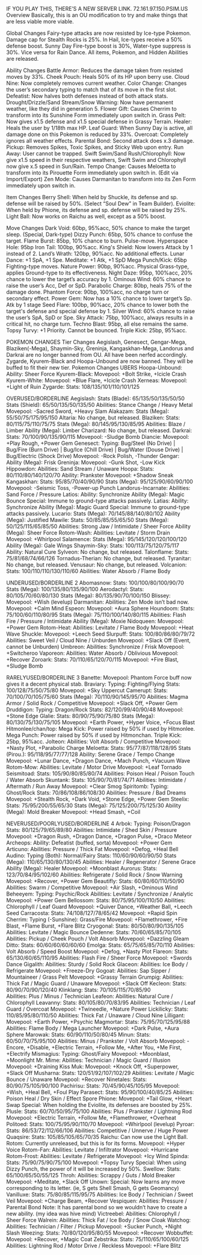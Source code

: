 IF YOU PLAY THIS, THERE’S A NEW SERVER LINK.
72.161.97.150.PSIM.US
Overview
Basically, this is an OU modification to try and make things that are less viable more viable.

Global Changes
Fairy-type attacks are now resisted by Ice-type Pokemon.
Damage cap for Stealth Rocks is 25%.
In Hail, Ice-types receive a 50% defense boost.
Sunny Day Fire-type boost is 30%, Water-type suppress is 30%. Vice versa for Rain Dance.
All items, Pokemon, and Hidden Abilities are released.

Ability Changes
Battle Armor: Reduces the damage taken from resisted moves by 33%.
Cheek Pouch: Heals 50% of its HP upon berry use. 
Cloud Nine: Now completely removes current weather.
Color Change: Changes the user’s secondary typing to match that of its move in the first slot. 
Defeatist: Now halves both defenses instead of both attack stats.
Drought/Drizzle/Sand Stream/Snow Warning: Now have permanent weather, like they did in generation 5. 
Flower Gift: Causes Cherrim to transform into its Sunshine Form immediately upon switch in.
Grass Pelt: Now gives x1.5 defense and x1.5 special defense in Grassy Terrain.
Healer: Heals the user by 1/18th max HP.
Leaf Guard: When Sunny Day is active, all damage done on this Pokemon is reduced by 33%.
Overcoat: Completely ignores all weather effects.
Parental Bond: Second attack does x.3 damage.
Pickup: Removes Spikes, Toxic Spikes, and Sticky Web upon entry.
Run Away: User cannot be trapped.
Swift Swim/Sand Rush/Chlorophyll: Now give x1.5 speed in their respective weathers, Swift Swim and Chlorophyll now give x.5 speed in Sun/Rain.
Tempo Change: Causes Meloetta to transform into its Pirouette Form immediately upon switch in. (Edit via Import/Export)
Zen Mode: Causes Darmanitan to transform into its Zen Form immediately upon switch in. 

Item Changes
Berry Shell: When held by Shuckle, its defense and sp. defense will be raised by 50%. (Select “Soul Dew” in Team Builder).
Eviolite: When held by Phione, its defense and sp. defense will be raised by 25%. 
Light Ball: Now works on Raichu as well, except as a 50% boost.










Move Changes
Dark Void: 60bp, 95%acc, 50% chance to make the target sleep. (Special, Dark-type)
Dizzy Punch: 65bp, 50% chance to confuse the target.
Flame Burst: 85bp, 10% chance to burn. Pulse-move.
Hyperspace Hole: 95bp
Iron Tail: 100bp, 90%acc.
King's Shield: Now lowers Attack by 1 instead of 2.
Land’s Wrath: 120bp, 90%acc. No additional effects.
Lunar Dance: +1 SpA, +1 Spe.
Meditate: +1 Atk, +1 SpD
Mega Punch/Kick: 65bp Fighting-type moves.
Nature Power: 90bp, 90%acc. Physical Grass-type, applies Ground-type to its effectiveness.
Night Daze: 95bp, 100%acc, 20% chance to lower the target’s accuracy by 1.
Ominous Wind: 60% chance to raise the user’s Acc, Def or SpD.
Parabolic Charge: 80bp, heals 75% of the damage done.
Phantom Force: 90bp, 100%acc, no charge turn or secondary effect.
Power Gem: Now has a 10% chance to lower target’s Sp. Atk by 1 stage
Seed Flare: 100bp, 90%acc, 20% chance to lower both the target's defense and special defense by 1.
Silver Wind: 60% chance to raise the user’s SpA, SpD or Spe.
Sky Attack: 75bp, 100%acc, always results in a critical hit, no charge turn.
Techno Blast: 95bp, all else remains the same.
Topsy Turvy: +1 Priority. Cannot be bounced.
Triple Kick: 25bp, 95%acc.



















POKEMON CHANGES
Tier Changes
Aegislash, Genesect, Gengar-Mega, Blaziken(-Mega), Shaymin-Sky, Greninja, Kangaskhan-Mega, Landorus and Darkrai are no longer banned from OU. All have been nerfed accordingly.
Zygarde, Kyurem-Black and Hoopa-Unbound are now banned. They will be buffed to fit their new tier.
Pokemon Changes
UBERS
Hoopa-Unbound:
	Ability: Sheer Force
Kyurem-Black:
	Movepool: +Bolt Strike, +Icicle Crash
Kyurem-White:
	Movepool: +Blue Flare, +Icicle Crash
Xerneas:
	Movepool: +Light of Ruin
Zygarde:
	Stats: 108/135/101/110/101/125

OVERUSED/BORDERLINE
Aegislash:
	Stats (Blade): 65/135/50/135/50/50
	Stats (Shield): 65/50/135/50/135/50
	Abilities: Stance Change / Heavy Metal
	Movepool: -Sacred Sword, +Heavy Slam
Alakazam:
	Stats (Mega): 55/50/75/175/95/150
Altaria:
	No change, but released.
Blaziken:
	Stats: 80/115/75/110/75/75
	Stats (Mega): 80/145/95/130/85/95
	Abilities: Blaze / Limber
	Ability (Mega): Limber
Charizard:
	No change, but released.
Darkrai:
	Stats: 70/100/90/135/90/115
	Movepool: -Sludge Bomb
Diancie:
	Movepool: +Play Rough, +Power Gem
Genesect:
	Typing: Bug/Steel (No Drive) | Bug/Fire (Burn Drive) | Bug/Ice (Chill Drive) | Bug/Water (Douse Drive) | Bug/Electric (Shock Drive)
	Movepool: -Rock Polish, -Thunder
Gengar:
	Ability (Mega): Frisk
Greninja:
	Movepool: -Gunk Shot, -Low Kick
Hippowdon:
	Abilities: Sand Stream / Unaware
Hoopa:
	Stats: 80/110/80/140/120/70
	Ability: Prankster
	Movepool: +Shadow Sneak
Kangaskhan:
	Stats: 95/85/70/40/90/90
	Stats (Mega): 95/125/90/60/90/100
	Movepool: -Seismic Toss, -Power-up Punch
Landorus-Incarnate:
	Abilities: Sand Force / Pressure
Latios:
	Ability: Synchronize
	Ability (Mega): Magic Bounce
	Special: Immune to ground-type attacks passively.
Latias:
	Ability: Synchronize
	Ability (Mega): Magic Guard
	Special: Immune to ground-type attacks passively.
Lucario:
	Stats (Mega): 70/145/88/140/80/102
	Ability (Mega): Justified
Mawile:
	Stats: 50/85/85/55/65/50
	Stats (Mega): 50/125/115/65/85/50
	Abilities: Strong Jaw / Intimidate / Sheer Force
	Ability (Mega): Sheer Force
Rotom-Wash:
	Abilities: Levitate / Storm Drain
	Movepool: +Whirlpool
Salamence:
	Stats (Mega): 95/145/120/120/100/120
	Ability (Mega): Gale Wings
Shaymin-Sky:
	Stats: 100/113/75/120/75/117
	Ability: Natural Cure
Sylveon:
	No change, but released.
Talonflame:
	Stats: 75/81/68/74/66/126
Tornadus-Therian:
	No change, but released.
Tyranitar:
	No change, but released.
Venusaur:
	No change, but released.
Volcanion:
	Stats: 100/110/110/130/110/60
	Abilities: Water Absorb / Flame Body
	
	
	
UNDERUSED/BORDERLINE 2
Abomasnow:
	Stats: 100/100/80/100/90/70
	Stats (Mega): 100/135/80/135/90/100
Aerodactyl:
	Stats: 80/105/70/60/80/130
	Stats (Mega): 80/135/90/70/100/150
Blissey:
	Movepool: +Wish (levelup)
Darmanitan:
	Abilities: Zen Mode isn’t bad now.
	Movepool: +Calm Mind
Espeon:
	Movepool: +Aura Sphere
Houndoom:
	Stats: 75/100/60/110/80/95
	Stats (Mega): 75/110/100/140/80/115
	Abilities: Flash Fire / Pressure / Intimidate
	Ability (Mega): Moxie
Nidoqueen:
	Movepool: +Power Gem
Rotom-Heat:
	Abilities: Levitate / Flame Body
	Movepool: +Heat Wave
Shuckle:
	Movepool: +Leech Seed
Slurpuff:
	Stats: 100/80/86/80/79/72
	Abilities: Sweet Veil / Cloud Nine / Unburden
	Movepool: +Slack Off (Event, cannot be Unburden)
Umbreon:
	Abilities: Synchronize / Frisk
	Movepool: +Switcheroo
Vaporeon:
	Abilities: Water Absorb / Oblivious
	Movepool: +Recover
Zoroark:
	Stats: 70/110/65/120/70/115
	Movepool: +Fire Blast, +Sludge Bomb










RARELYUSED/BORDERLINE 3
Banette:
	Movepool: Phantom Force buff now gives it a decent physical stab.
Braviary:
	Typing: Fighting/Flying
	Stats: 100/128/75/50/75/80
	Movepool: +Sky Uppercut
Camerupt:
	Stats: 70/100/70/105/75/60
	Stats (Mega): 70/110/90/145/95/70
	Abilities: Magma Armor / Solid Rock / Competitive
	Movepool: +Slack Off, +Power Gem
Druddigon:
	Typing: Dragon/Rock
	Stats: 82/120/99/40/90/48
	Movepool: +Stone Edge
Glalie:
	Stats: 80/90/75/90/75/80
	Stats (Mega): 80/130/75/130/75/105
	Movepool: +Earth Power, +Hyper Voice, +Focus Blast
Hitmonlee/chan/top:
	Mega Kick: Power raised by 50% if used by Hitmonlee.
	Mega Punch: Power raised by 50% if used by Hitmonchan.
	Triple Kick: 25bp, 95%acc.
Jolteon:
Abilities: Volt Absorb / Competitive
	Movepool: +Nasty Plot, +Parabolic Charge
Meloetta:
	Stats: 95/77/87/118/128/95
	Stats (Pirou.): 95/118/95/77/77/128
	Ability: Serene Grace / Tempo Change
	Movepool: +Lunar Dance, +Dragon Dance, +Mach Punch, +Vacuum Wave
Rotom-Mow:
	Abilities: Levitate / Motor Drive
	Movepool: +Leaf Tornado
Seismitoad:
	Stats: 105/90/80/85/80/74
	Abilities: Poison Heal / Poison Touch / Water Absorb
Skuntank:
	Stats: 105/90/70/81/74/71
	Abilities: Intimidate / Aftermath / Run Away
	Movepool: +Clear Smog
Spiritomb:
	Typing: Ghost/Rock
	Stats: 70/86/108/86/108/30
	Abilities: Pressure / Bad Dreams
	Movepool: +Stealth Rock, +Dark Void, +Stone Edge, +Power Gem
Steelix:
	Stats: 75/95/200/55/65/30
	Stats (Mega): 75/125/200/75/125/30
	Ability (Mega): Mold Breaker
	Movepool: +Head Smash, +Coil

NEVERUSED/POORLYUSED/BORDERLINE 4
Arbok:
	Typing: Poison/Dragon
	Stats: 80/125/79/65/89/80
	Abilities: Intimidate / Shed Skin / Pressure
	Movepool: +Dragon Rush, +Dragon Dance, +Dragon Pulse, +Draco Meteor
Archeops:
	Ability: Defeatist (buffed, sorta)
	Movepool: +Power Gem
Articuno:
	Abilities: Pressure / Thick Fat
	Movepool: +Defog, +Heal Bell
Audino:
	Typing (Both): Normal/Fairy
	Stats: 110/60/90/60/90/50
	Stats (Mega): 110/65/130/80/130/45
	Abilities: Healer / Regenerator / Serene Grace
	Ability (Mega): Healer
	Movepool: +Moonblast
Aurorus:
	Stats: 123/70/84/95/102/60
	Abilities: Refrigerate / Solid Rock / Snow Warning 
	Movepool: +Recover, +Power Gem
Beautifly:
	Stats: 60/80/60/110/50/90
	Abilities: Swarm / Competitive
	Movepool: +Air Slash, +Ominous Wind
Beheeyem:
	Typing: Psychic/Rock
	Abilities: Levitate / Synchronize / Analytic
	Movepool: +Power Gem
Bellossom:
	Stats: 80/75/95/100/110/50
	Abilities: Chlorophyll / Leaf Guard
	Movepool: +Quiver Dance, +Weather Ball, +Leech Seed
Carracosta:
	Stats: 74/108/127/78/65/42
	Movepool: +Rapid Spin
Cherrim:
	Typing (-Sunshine): Grass/Fire
	Movepool: +Flamethrower, +Fire Blast, +Flame Burst, +Flare Blitz
Cryogonal:
	Stats: 80/50/80/90/135/105
	Abilities: Levitate / Magic Bounce
Dedenne:
	Stats: 70/60/65/85/70/105
	Abilities: Pickup / Cheek Pouch / Volt Absorb
	Movepool: +Dazzling Gleam
Ditto:
	Stats: 60/60/60/60/60/60
Emolga:
	Stats: 65/75/65/85/70/110
	Abilities: Volt Absorb / Speed Boost
	Movepool: +Defog, +Nasty Plot
Flareon:
	Stats: 65/130/60/65/110/95
	Abilities: Flash Fire / Sheer Force
	Movepool: +Swords Dance
Gigalith: 
	Abilities: Sturdy / Solid Rock
Glaceon:
	Abilities: Ice Body / Refrigerate
	Movepool: +Freeze-Dry
Gogoat:
	Abilities: Sap Sipper / Mountaineer / Grass Pelt
	Movepool: +Grassy Terrain
Grumpig:
	Abilities: Thick Fat / Magic Guard / Unaware
	Movepool: +Slack Off
Kecleon:
	Stats: 80/90/70/90/120/40
Klinklang:
	Stats: 70/105/115/70/85/90  
	Abilities: Plus / Minus / Technician
Leafeon:
	Abilities: Natural Cure / Chlorophyll
Leavanny:
	Stats: 80/105/80/70/83/95
	Abilities: Technician / Leaf Guard / Overcoat
	Movepool: +Twineedle, +Nature Power
Lickilicky:
	Stats: 110/85/95/80/110/50
	Abilities: Thick Fat / Unaware / Cloud Nine
Lilligant:
	Movepool: +Earth Power, +Psychic
Magmortar:
	Stats: 75/95/70/125/95/88
	Abilities: Flame Body / Mega Launcher
	Movepool: +Dark Pulse, +Aura Sphere
Marowak:
	Stats: 60/90/110/50/80/45
Minun:
	Stats: 60/50/70/75/95/100
	Abilities: Minus / Prankster / Volt Absorb
	Movepool: -Encore, +Disable, +Electric Terrain, +Follow Me, +After You, +Me First, +Electrify
Mismagius:
	Typing: Ghost/Fairy
	Movepool: +Moonblast, +Moonlight
Mr. Mime:
	Abilities: Technician / Magic Guard / Illusion
	Movepool: +Draining Kiss
Muk:
	Movepool: +Knock Off, +Superpower, +Slack Off
Musharna:
	Stats: 120/51/92/107/102/29
	Abilities: Levitate / Magic Bounce / Unaware
	Movepool: +Recover
Ninetales:
	Stats: 80/90/75/105/90/100
Pachirisu:
	Stats: 70/45/90/45/105/95
	Movepool: +Wish, +Heal Bell, +Foul Play
Parasect:
	Stats: 95/90/100/40/85/25
	Abilities: Poison Heal / Dry Skin / Effect Spore
Phione:
	Movepool: +Tail Glow, +Heart Swap
	Special: When holding the Eviolite, its defenses are boosted by 25%.
Plusle:
	Stats: 60/70/50/95/75/100
	Abilities: Plus / Prankster / Lightning Rod
	Movepool: +Electric Terrain, +Follow Me, +Flamethrower, +Overheat
Politoed:
	Stats: 100/75/95/90/110/70
	Movepool: +Whirlpool (levelup)
Pyroar:
	Stats: 86/53/72/112/66/106
	Abilities: Competitive / Unnerve / Huge Power
Quaqsire:
	Stats: 105/85/105/65/70/35
Raichu:
	Can now use the Light Ball.
Rotom:
	Currently unreleased, but this is for its forms.
	Movepool: +Hyper Voice
Rotom-Fan:
	Abilities: Levitate / Infiltrator
	Movepool: +Hurricane
Rotom-Frost:
	Abilities: Levitate / Refrigerate
	Movepool: +Icy Wind
Spinda:
	Stats: 75/90/75/90/75/100
	Movepool: +Topsy Turvy
	Special: When using Dizzy Punch, the power of it will be increased by 50%.
Swellow:
	Stats: 65/100/65/50/55/125
Throh:
	Abilities: Scrappy / Guts / Mold Breaker
	Movepool: +Meditate, +Slack Off
Unown:
	Special: Now learns any move corresponding to its letter. (ie, S gets Shell Smash, G gets Geomancy)
Vanilluxe:
	Stats: 75/80/85/115/95/75
	Abilities: Ice Body / Technician / Sweet Veil
	Movepool: +Charge Beam, +Recover
Vespiquen:
	Abilities: Pressure / Parental Bond 
Note: It has parental bond so we wouldn’t have to create a new ability. (my idea was hive mind)
Victreebel:
	Abilities: Chlorophyll / Sheer Force
Walrein:
	Abilities: Thick Fat / Ice Body / Snow Cloak
Watchog:
	Abilities: Technician / Filter / Pickup
	Movepool: +Sucker Punch, +Night Slash
Weezing:
	Stats: 70/80/120/95/80/55
	Movepool: +Recover
Wobbuffet:
	Movepool: +Recover, +Magic Coat
Zebstrika:
	Stats: 75/110/65/100/60/125
	Abilities: Lightning Rod / Motor Drive / Reckless
	Movepool: +Flare Blitz
